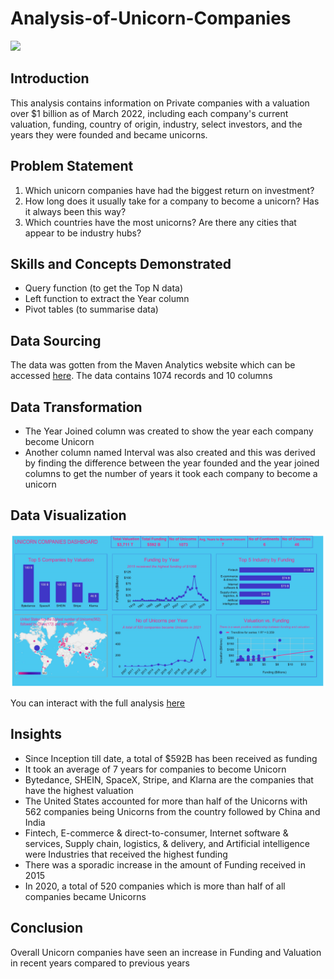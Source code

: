 # Analysis-of-Unicorn-Companies
![](Cover-page.jpg)

## Introduction

This analysis contains information on Private companies with a valuation over $1 billion as of March 2022, including each company's current valuation, funding, country of origin, industry, select investors, and the years they were founded and became unicorns.

## Problem Statement

1.	Which unicorn companies have had the biggest return on investment?
2.	How long does it usually take for a company to become a unicorn? Has it always been this way?
3.	Which countries have the most unicorns? Are there any cities that appear to be industry hubs?

## Skills and Concepts Demonstrated

- Query function (to get the Top N data)
- Left function to extract the Year column
- Pivot tables (to summarise data)

## Data Sourcing

The data was gotten from the Maven Analytics website which can be accessed [here](https://www.mavenanalytics.io/data-playground?dataStructure=5wfxyeVf1etbP4TXdyPdG1). The data contains 1074 records and 10 columns

## Data Transformation

- The Year Joined column was created to show the year each company become Unicorn 
- Another column named Interval was also created and this was derived by finding the difference between the year founded and the year joined columns to get the number of years it took each company to become a unicorn

## Data Visualization 

![](Unicorn-Dashboard.PNG)

You can interact with the full analysis [here](https://docs.google.com/spreadsheets/d/1lMf6fO-I0wSRnZNxi9CHw4g2eNtXyVg02NoVCplMwjE/edit?usp=sharing)

## Insights
- Since Inception till date, a total of $592B has been received as funding
- It took an average of 7 years for companies to become Unicorn 
- Bytedance, SHEIN, SpaceX, Stripe, and Klarna are the companies that have the highest valuation
- The United States accounted for more than half of the Unicorns with 562 companies being Unicorns from the country followed by China and India
- Fintech, E-commerce & direct-to-consumer, Internet software & services, Supply chain, logistics, & delivery, and Artificial intelligence were Industries that received the highest funding
- There was a sporadic increase in the amount of Funding received in 2015
- In 2020, a total of 520 companies which is more than half of all companies became Unicorns

## Conclusion

Overall Unicorn companies have seen an increase in Funding and Valuation in recent years compared to previous years
